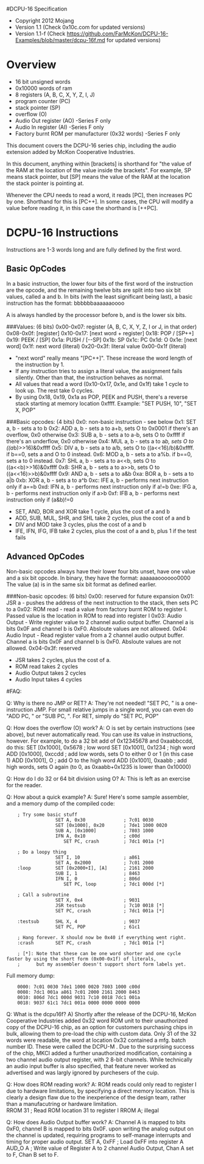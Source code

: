 #DCPU-16 Specification
* Copyright 2012 Mojang
* Version 1.1 (Check 0x10c.com for updated versions)
* Version 1.1-f (Check  https://github.com/FarMcKon/DCPU-16-Examples/blob/master/dcpu-16f.md for updated versions)

# Overview 
* 16 bit unsigned words
* 0x10000 words of ram
* 8 registers (A, B, C, X, Y, Z, I, J)
* program counter (PC)
* stack pointer (SP)
* overflow (O)
* Audio Out register (AO) -Series F only
* Audio In register (AI) -Series F only
* Factory burnt ROM per manufacturer (0x32 words)  -Series F only

This document covers the DCPU-16 series chip, including the audio extension added by McKon Cooperative Industries.

In this document, anything within [brackets] is shorthand for "the value of the RAM at the location of the value inside the brackets". For example, SP means stack pointer, but [SP] means the value of the RAM at the location the stack pointer is pointing at.

Whenever the CPU needs to read a word, it reads [PC], then increases PC by one. Shorthand for this is [PC++]. In some cases, the CPU will modify a value before reading it, in this case the shorthand is [++PC].

# DCPU-16 Instructions
Instructions are 1-3 words long and are fully defined by the first word.

## Basic OpCodes
In a basic instruction, the lower four bits of the first word of the instruction are the opcode, 
and the remaining twelve bits are split into two six bit values, called a and b.  In bits (with the least significant being last), a basic instruction has the format: bbbbbbaaaaaaoooo

A is always handled by the processor before b, and is the lower six bits.

###Values: (6 bits)
            0x00-0x07: register (A, B, C, X, Y, Z, I or J, in that order)
            0x08-0x0f: [register]
            0x10-0x17: [next word + register]
                 0x18: POP / [SP++]
                 0x19: PEEK / [SP]
                 0x1a: PUSH / [--SP]
                 0x1b: SP
                 0x1c: PC
                 0x1d: O
                 0x1e: [next word]
                 0x1f: next word (literal)
            0x20-0x3f: literal value 0x00-0x1f (literal)

* "next word" really means "[PC++]". These increase the word length of the instruction by 1. 
* If any instruction tries to assign a literal value, the assignment fails silently. Other than that, the instruction behaves as normal.
* All values that read a word (0x10-0x17, 0x1e, and 0x1f) take 1 cycle to look up. The rest take 0 cycles.
* By using 0x18, 0x19, 0x1a as POP, PEEK and PUSH, there's a reverse stack starting at memory location 0xffff. Example: "SET PUSH, 10", "SET X, POP"



###Basic opcodes: (4 bits)
        0x0: non-basic instruction - see below
        0x1: SET a, b - sets a to b
        0x2: ADD a, b - sets a to a+b, sets O to 0x0001 if there's an overflow, 0x0 otherwise
        0x3: SUB a, b - sets a to a-b, sets O to 0xffff if there's an underflow, 0x0 otherwise
        0x4: MUL a, b - sets a to a*b, sets O to ((a*b)>>16)&0xffff
        0x5: DIV a, b - sets a to a/b, sets O to ((a<<16)/b)&0xffff. if b==0, sets a and O to 0 instead.
        0x6: MOD a, b - sets a to a%b. if b==0, sets a to 0 instead.
        0x7: SHL a, b - sets a to a<<b, sets O to ((a<<b)>>16)&0xffff
        0x8: SHR a, b - sets a to a>>b, sets O to ((a<<16)>>b)&0xffff
        0x9: AND a, b - sets a to a&b
        0xa: BOR a, b - sets a to a|b
        0xb: XOR a, b - sets a to a^b
        0xc: IFE a, b - performs next instruction only if a==b
        0xd: IFN a, b - performs next instruction only if a!=b
        0xe: IFG a, b - performs next instruction only if a>b
        0xf: IFB a, b - performs next instruction only if (a&b)!=0
    
* SET, AND, BOR and XOR take 1 cycle, plus the cost of a and b
* ADD, SUB, MUL, SHR, and SHL take 2 cycles, plus the cost of a and b
* DIV and MOD take 3 cycles, plus the cost of a and b
* IFE, IFN, IFG, IFB take 2 cycles, plus the cost of a and b, plus 1 if the test fails
    

## Advanced OpCodes

Non-basic opcodes always have their lower four bits unset, have one value and a six bit opcode.
In binary, they have the format: aaaaaaoooooo0000
The value (a) is in the same six bit format as defined earlier.

###Non-basic opcodes: (6 bits)
			0x00: reserved for future expansion
                 0x01: JSR a - pushes the address of the next instruction to the stack, then sets PC to a
                 0x02: ROM read - read a value from factory burnt ROM to register I. Passed value is the location in ROM to read into register I 
                 0x03: Audio Output - Write register value to 2 channel audio output buffer. Channel a is bits 0x0F and channel b is 0xF0. Absloute values are not allowed. 
                 0x04: Audio Input - Read register value from a 2 channel audio output buffer. Channel a is bits 0x0F and channel b is 0xF0. Absloute values are not allowed. 
			0x04-0x3f: reserved
    
* JSR takes 2 cycles, plus the cost of a.
* ROM read takes 2 cycles
* Audio Output takes 2 cycles
* Audio Input takes 4 cycles

#FAQ:

Q: Why is there no JMP or RET?
A: They're not needed! "SET PC, <target>" is a one-instruction JMP.
   For small relative jumps in a single word, you can even do "ADD PC, <dist>" or "SUB PC, <dist>".
   For RET, simply do "SET PC, POP"
   
Q: How does the overflow (O) work?
A: O is set by certain instructions (see above), but never automatically read. You can use its value in instructions, however.
   For example, to do a 32 bit add of 0x12345678 and 0xaabbccdd, do this:
      SET [0x1000], 0x5678    ; low word
      SET [0x1001], 0x1234    ; high word
      ADD [0x1000], 0xccdd    ; add low words, sets O to either 0 or 1 (in this case 1)
      ADD [0x1001], O         ; add O to the high word
      ADD [0x1001], 0xaabb    ; add high words, sets O again (to 0, as 0xaabb+0x1235 is lower than 0x10000)

Q: How do I do 32 or 64 bit division using O?
A: This is left as an exercise for the reader.
     
Q: How about a quick example?
A: Sure! Here's some sample assembler, and a memory dump of the compiled code:

        ; Try some basic stuff
                      SET A, 0x30              ; 7c01 0030
                      SET [0x1000], 0x20       ; 7de1 1000 0020
                      SUB A, [0x1000]          ; 7803 1000
                      IFN A, 0x10              ; c00d 
                         SET PC, crash         ; 7dc1 001a [*]
                      
        ; Do a loopy thing
                      SET I, 10                ; a861
                      SET A, 0x2000            ; 7c01 2000
        :loop         SET [0x2000+I], [A]      ; 2161 2000
                      SUB I, 1                 ; 8463
                      IFN I, 0                 ; 806d
                         SET PC, loop          ; 7dc1 000d [*]
        
        ; Call a subroutine
                      SET X, 0x4               ; 9031
                      JSR testsub              ; 7c10 0018 [*]
                      SET PC, crash            ; 7dc1 001a [*]
        
        :testsub      SHL X, 4                 ; 9037
                      SET PC, POP              ; 61c1
                        
        ; Hang forever. X should now be 0x40 if everything went right.
        :crash        SET PC, crash            ; 7dc1 001a [*]
        
        ; [*]: Note that these can be one word shorter and one cycle faster by using the short form (0x00-0x1f) of literals,
        ;      but my assembler doesn't support short form labels yet.     

  Full memory dump:
  
        0000: 7c01 0030 7de1 1000 0020 7803 1000 c00d
        0008: 7dc1 001a a861 7c01 2000 2161 2000 8463
        0010: 806d 7dc1 000d 9031 7c10 0018 7dc1 001a
        0018: 9037 61c1 7dc1 001a 0000 0000 0000 0000
        
Q: What is the dcpu16f?
A) Shortly after the release of the DCPU-16,  McKon Cooperative Industries added 0x32 word ROM unit to their unauthorized copy of the DCPU-16 chip, as an option for customers purchasing chips in bulk, allowing them to pre-load the chip with custom data.  Only 31 of the 32 words were readable, the word at location 0x32 contained a mfg. batch number ID.  These were called the DCPU-M . Due to the surprising success of the chip, MKCI added a further unauthorized modification, containing a two channel audio output register, with 2 8-bit channels. While technically an audio input buffer is also specified, that feature never worked as advertised and was largly ignored by purchesers of the cuip. 

        
Q: How does ROM reading work?
A: ROM reads could only read to register I due to hardware limitations, by specifying a direct memory location. This is clearly a design flaw due to the inexperience of the design team, rather than a manufacutring or hardware limitation.  
  RROM 31 ; Read ROM location 31 to register I 
  RROM A;  illegal
  
Q: How does Audio Output buffer work?
A:  Channel A is mapped to bits 0xF0, channel B is mapped to bits 0x0F. upon writing the analog output on the channel is updated, requiring programs to self-manage interrupts and timing for proper audio output. 
SET A, 0xFF ; Load 0xFF into register A 
AUD_O A ; Write value of Register A to 2 channel Audio Output, Chan A set to F, Chan B set to F.


